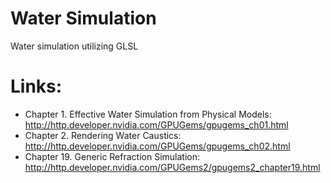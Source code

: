 # Water Simulation
Water simulation utilizing GLSL
# Links:
- Chapter 1. Effective Water Simulation from Physical Models: http://http.developer.nvidia.com/GPUGems/gpugems_ch01.html
- Chapter 2. Rendering Water Caustics: http://http.developer.nvidia.com/GPUGems/gpugems_ch02.html
- Chapter 19. Generic Refraction Simulation: http://http.developer.nvidia.com/GPUGems2/gpugems2_chapter19.html
